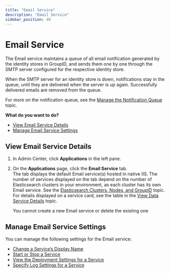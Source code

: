 ```yaml
---
title: "Email Service"
description: "Email Service"
sidebar_position: 40
---
```


# Email Service

The Email service maintains a queue of all email notification generated by the identity stores in
GroupID, and sends them one by one through the SMTP server configured for the respective identity
store.

When the SMTP server for an identity store is down, notifications stay in the queue, until they are
delivered when the server is up again. Successfully delivered emails are removed from the queue.

For more on the notification queue, see the
[Manage the Notification Queue](/docs/directorymanager/11.0/admincenter/notification/queue.md)
topic.

**What do you want to do?**

- [View Email Service Details](#view-email-service-details)
- [Manage Email Service Settings](#manage-email-service-settings)

## View Email Service Details

1. In Admin Center, click **Applications** in the left pane.
2. On the **Applications** page, click the **Email Service** tab.  
   The tab displays the default Email service(s) hosted in native IIS. The number of services
   displayed on the tab depend on the number of Elasticsearch clusters in your environment, as each
   cluster has its own Email service. See the
   [Elasticsearch Clusters, Nodes, and GroupID](/docs/directorymanager/11.0/admincenter/service/overview.md#elasticsearch-clusters-nodes-and-groupid)
   topic.  
   For details displayed on a service card, see the table in the
   [View Data Service Details](/docs/directorymanager/11.0/admincenter/service/dataservice/manage.md#view-data-service-details)
   topic.

    You cannot create a new Email service or delete the existing one

## Manage Email Service Settings

You can manage the following settings for the Email service:

- [Change a Service’s Display Name](/docs/directorymanager/11.0/admincenter/service/dataservice/manage.md#change-a-services-display-name)
- [Start or Stop a Service](/docs/directorymanager/11.0/admincenter/service/dataservice/manage.md#start-or-stop-a-service)
- [View the Deployment Settings for a Service](/docs/directorymanager/11.0/admincenter/service/dataservice/manage.md#view-the-deployment-settings-for-a-service)
- [Specify Log Settings for a Service](/docs/directorymanager/11.0/admincenter/service/dataservice/manage.md#specify-log-settings-for-a-service)
